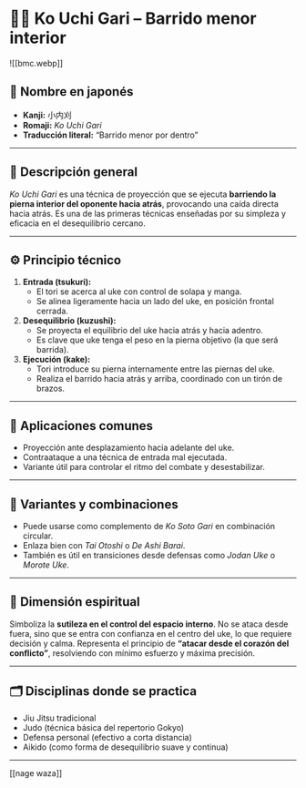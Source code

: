 
# 🤼‍♂️ Ko Uchi Gari – Barrido menor interior

![[bmc.webp]]

## 🧾 Nombre en japonés
- **Kanji:** 小内刈  
- **Romaji:** *Ko Uchi Gari*  
- **Traducción literal:** “Barrido menor por dentro”

---

## 📖 Descripción general

*Ko Uchi Gari* es una técnica de proyección que se ejecuta **barriendo la pierna interior del oponente hacia atrás**, provocando una caída directa hacia atrás. Es una de las primeras técnicas enseñadas por su simpleza y eficacia en el desequilibrio cercano.

---

## ⚙️ Principio técnico

1. **Entrada (tsukuri):**
   - El tori se acerca al uke con control de solapa y manga.
   - Se alinea ligeramente hacia un lado del uke, en posición frontal cerrada.
2. **Desequilibrio (kuzushi):**
   - Se proyecta el equilibrio del uke hacia atrás y hacia adentro.
   - Es clave que uke tenga el peso en la pierna objetivo (la que será barrida).
3. **Ejecución (kake):**
   - Tori introduce su pierna internamente entre las piernas del uke.
   - Realiza el barrido hacia atrás y arriba, coordinado con un tirón de brazos.

---

## 🎯 Aplicaciones comunes

- Proyección ante desplazamiento hacia adelante del uke.
- Contraataque a una técnica de entrada mal ejecutada.
- Variante útil para controlar el ritmo del combate y desestabilizar.

---

## 🔄 Variantes y combinaciones

- Puede usarse como complemento de *Ko Soto Gari* en combinación circular.
- Enlaza bien con *Tai Otoshi* o *De Ashi Barai*.
- También es útil en transiciones desde defensas como *Jodan Uke* o *Morote Uke*.

---

## 🧘 Dimensión espiritual

Simboliza la **sutileza en el control del espacio interno**. No se ataca desde fuera, sino que se entra con confianza en el centro del uke, lo que requiere decisión y calma. Representa el principio de **“atacar desde el corazón del conflicto”**, resolviendo con mínimo esfuerzo y máxima precisión.

---

## 🗂 Disciplinas donde se practica

- Jiu Jitsu tradicional
- Judo (técnica básica del repertorio Gokyo)
- Defensa personal (efectivo a corta distancia)
- Aikido (como forma de desequilibrio suave y continua)

---

[[nage waza]]